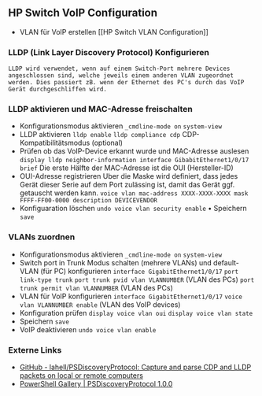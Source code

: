 ## HP Switch VoIP Configuration
* VLAN für VoIP erstellen
[[HP Switch VLAN Configuration]]

### LLDP (Link Layer Discovery Protocol) Konfigurieren
```ad-info
LLDP wird verwendet, wenn auf einem Switch-Port mehrere Devices angeschlossen sind, welche jeweils einem anderen VLAN zugeordnet werden. Dies passiert zB. wenn der Ethernet des PC's durch das VoIP Gerät durchgeschliffen wird.
```
### LLDP aktivieren und MAC-Adresse freischalten
* Konfigurationsmodus aktivieren
`_cmdline-mode on`
`system-view`
* LLDP aktivieren
`lldp enable`
`lldp compliance cdp` CDP-Kompatibilitätsmodus (optional)
* Prüfen ob das VoIP-Device erkannt wurde und MAC-Adresse auslesen
`display lldp neighbor-information interface GibabitEthernet1/0/17 brief`
Die erste Hälfte der MAC-Adresse ist die OUI (Hersteller-ID)
* OUI-Adresse registrieren
Uber die Maske wird definiert, dass jedes Gerät dieser Serie auf dem Port zulässing ist, damit das Gerät ggf. getauscht werden kann.
`voice vlan mac-address XXXX-XXXX-XXXX mask FFFF-FF00-0000 description DEVICEVENDOR`
* Konfiguaration löschen
`undo voice vlan security enable`
• Speichern
`save`

### VLANs zuordnen
* Konfigurationsmodus aktivieren
`_cmdline-mode on`
`system-view`
* Switch port in Trunk Modus schalten (mehrere VLANs) und default-VLAN (für PC) konfigurieren
`interface GigabitEthernet1/0/17`
`port link-type trunk`
`port trunk pvid vlan VLANNUMBER` (VLAN des PCs)
`port trunk permit vlan VLANNUMBER` (VLAN des PCs)
* VLAN für VoIP konfigurieren
`interface GigabitEthernet1/0/17`
`voice vlan VLANNUMBER enable` (VLAN des VoIP devices)
* Konfiguration prüfen
`display voice vlan oui`
`display voice vlan state`
* Speichern
`save`
* VoIP deaktivieren
`undo voice vlan enable`

### Externe Links
* [GitHub - lahell/PSDiscoveryProtocol: Capture and parse CDP and LLDP packets on local or remote computers](https://github.com/lahell/PSDiscoveryProtocol)
* [PowerShell Gallery | PSDiscoveryProtocol 1.0.0](https://www.powershellgallery.com/packages/PSDiscoveryProtocol/1.0.0)